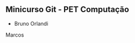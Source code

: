 Minicurso Git - PET Computação
--------------------------------

* Bruno Orlandi








Marcos






























